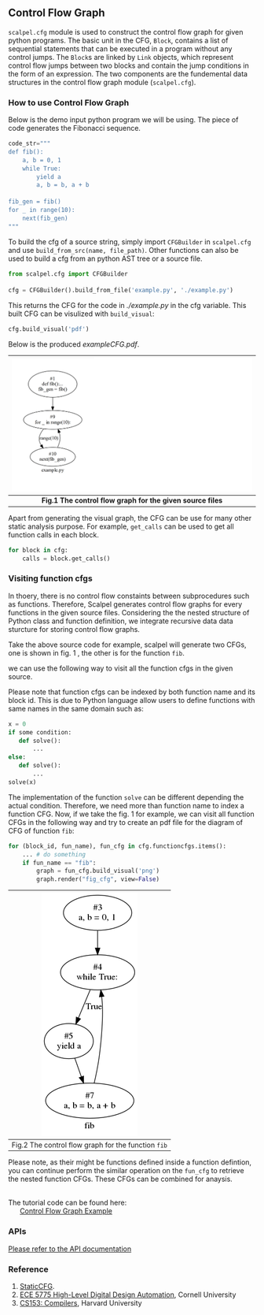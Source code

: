 
## Control Flow Graph
`scalpel.cfg` module is used to construct the control flow graph for given python programs. The basic unit in the CFG, `Block`, contains a list of sequential statements that can be executed in a program without any control jumps. The `Block`s are linked by `Link` objects, which represent control flow jumps between two blocks and contain the jump conditions in the form of an expression. The two components are the fundemental data structures in the control flow graph module (`scalpel.cfg`).



### How to use Control Flow Graph
Below is the demo input python program we will be using. The piece of code generates the Fibonacci sequence.
```python
code_str="""
def fib():
    a, b = 0, 1
    while True:
        yield a
        a, b = b, a + b

fib_gen = fib()
for _ in range(10):
    next(fib_gen)
"""
```
To build the cfg of a source string, simply import `CFGBuilder` in `scalpel.cfg` and use `build_from_src(name, file_path)`. Other functions can also be used to build a cfg from an python AST tree or a source file.

```python
from scalpel.cfg import CFGBuilder

cfg = CFGBuilder().build_from_file('example.py', './example.py')

```
This returns the CFG for the code in *./example.py* in the cfg variable. This built CFG can be visulized with `build_visual`:
```python
cfg.build_visual('pdf')
```
Below is the produced *exampleCFG.pdf*.

| ![Fibonacci CFG](../resources/cfg_example.png) |
|:--:|
| <b>Fig.1 The control flow graph for the given source files </b>|


Apart from generating the visual graph, the CFG can be use for many other static analysis purpose.
For example, `get_calls` can be used to get all function calls in each block.
```python
for block in cfg:
    calls = block.get_calls()
```

### Visiting  function cfgs

In thoery, there is no control flow constaints between subprocedures such as functions. Therefore, Scalpel generates control flow graphs for every functions in the given source files. Considering the the nested structure of Python class and function definition, we integrate recursive data data sturcture for storing control flow graphs.

Take the above source code for example, scalpel will generate two CFGs, one is shown in fig. 1 , the other is for the function ```fib```. 

we can use the following way to visit all the function cfgs in the given source. 

Please note that function cfgs can be indexed by both function name and its block id. This is due to Python language allow users to define functions with same names in the same domain such as:

```python
x = 0
if some condition:
   def solve():
       ...
else:
   def solve():
       ...
solve(x)
```

The implementation of the function ```solve``` can be different depending the actual condition. Therefore, we need more than function name to index a function CFG. Now, if we take the fig. 1 for example, we can visit all function CFGs in the following way and try to create an pdf file for the diagram of CFG of function ```fib```: 


```python
for (block_id, fun_name), fun_cfg in cfg.functioncfgs.items():
    ... # do something
    if fun_name == "fib":
        graph = fun_cfg.build_visual('png')
        graph.render("fig_cfg", view=False) 
```

| ![Fib CFG](../resources/function_fib_cfg.png) |
|:--:|
| Fig.2 The control flow graph for the function ```fib``` |

Please note, as their might be functions defined inside a function defintion, you can continue perform the similar operation on the ```fun_cfg``` to retrieve the nested function CFGs. These CFGs can be combined for anaysis. 


\
The tutorial code can be found here:\
&nbsp;&nbsp;&nbsp;&nbsp;&nbsp;&nbsp;[Control Flow Graph Example](../examples/cfg_tutorial.py)





### APIs
[Please refer to the API documentation](https://smat-lab.github.io/scalpel/cfg.html)

### Reference
1. [StaticCFG](https://github.com/coetaur0/staticfg).
2. [ECE 5775 High-Level Digital Design Automation](https://www.csl.cornell.edu/courses/ece5775/pdf/lecture06.pdf), Cornell University
3. [CS153: Compilers](https://groups.seas.harvard.edu/courses/cs153/2018fa/lectures/Lec17-CFG-dataflow.pdf), Harvard University
